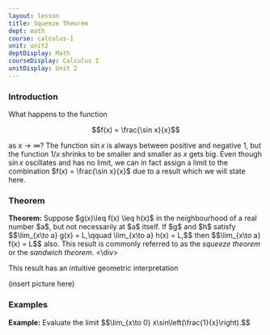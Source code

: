 ```yaml
---
layout: lesson
title: Squeeze Theorem
dept: math
course: calculus-I
unit: unit2
deptDisplay: Math
courseDisplay: Calculus I
unitDisplay: Unit 2
---
```


### Introduction
What happens to the function

$$f(x) = \frac{\sin x}{x}$$

as $x\to\infty$? The function $\sin x$ is always between positive and negative 1, but the function $1/x$ shrinks to be smaller and smaller as $x$ gets big. Even though $\sin x$ oscillates and has no limit, we can in fact assign a limit to the combination $f(x) = \frac{\sin x}{x}$ due to a result which we will state here.

### Theorem

<div class="theorem">
<b>Theorem:</b> Suppose $g(x)\leq f(x) \leq h(x)$ in the neighbourhood of a real number $a$, but not necessarily at $a$ itself. If $g$ and $h$ satisfy 
$$\lim_{x\to a} g(x) = L,\qquad \lim_{x\to a} h(x) = L,$$
then 
$$\lim_{x\to a} f(x) = L$$
also. This result is commonly referred to as the <i>squeeze theorem</i> or the <i>sandwich theorem</i>.
<\div>

This result has an intuitive geometric interpretation

(insert picture here)

### Examples

<div class="example">
<p><b>Example:</b> Evaluate the limit
$$\lim_{x\to 0} x\sin\left(\frac{1}{x}\right).$$
</p>

</div>

